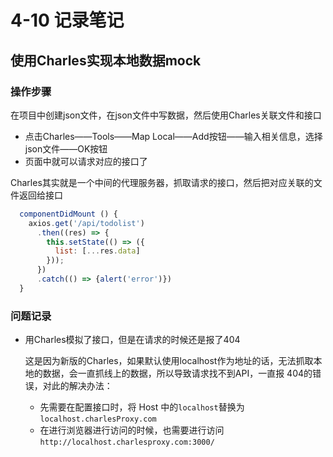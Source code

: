 # 4-10 记录笔记
## 使用Charles实现本地数据mock

### 操作步骤
在项目中创建json文件，在json文件中写数据，然后使用Charles关联文件和接口

* 点击Charles——Tools——Map Local——Add按钮——输入相关信息，选择json文件——OK按钮
* 页面中就可以请求对应的接口了


Charles其实就是一个中间的代理服务器，抓取请求的接口，然后把对应关联的文件返回给接口
```js
  componentDidMount () {
    axios.get('/api/todolist')
      .then((res) => {
        this.setState(() => ({
          list: [...res.data]
        }));
      })
      .catch(() => {alert('error')})
  }
```

### 问题记录
- 用Charles模拟了接口，但是在请求的时候还是报了404

  这是因为新版的Charles，如果默认使用localhost作为地址的话，无法抓取本地的数据，会一直抓线上的数据，所以导致请求找不到API，一直报 404的错误，对此的解决办法：
  - 先需要在配置接口时，将 Host 中的``localhost``替换为``localhost.charlesProxy.com``
  - 在进行浏览器进行访问的时候，也需要进行访问``http://localhost.charlesproxy.com:3000/`` 